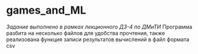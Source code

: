 # games_and_ML
*Задание выполнено в рамках лекционного ДЗ-4 по ДМиТИ*
Программа разбита на несколько файлов для удобства прочтения, также реализована функция записи результатов вычислений в файл формата csv
